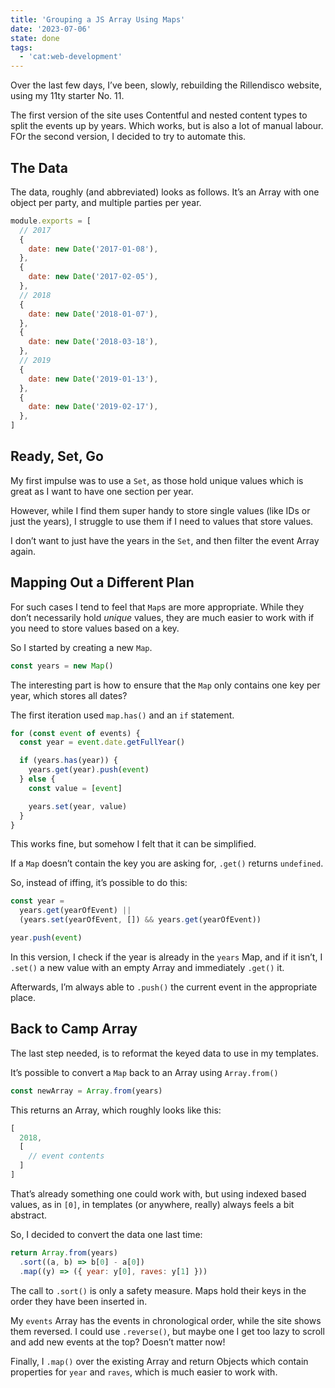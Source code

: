 ```yaml
---
title: 'Grouping a JS Array Using Maps'
date: '2023-07-06'
state: done
tags:
  - 'cat:web-development'
---
```


Over the last few days, I’ve been, slowly, rebuilding the Rillendisco website, using my 11ty starter No. 11.

The first version of the site uses Contentful and nested content types to split the events up by years. Which works, but is also a lot of manual labour. FOr the second version, I decided to try to automate this.

## The Data

The data, roughly (and abbreviated) looks as follows. It’s an Array with one object per party, and multiple parties per year.

```js
module.exports = [
  // 2017
  {
    date: new Date('2017-01-08'),
  },
  {
    date: new Date('2017-02-05'),
  },
  // 2018
  {
    date: new Date('2018-01-07'),
  },
  {
    date: new Date('2018-03-18'),
  },
  // 2019
  {
    date: new Date('2019-01-13'),
  },
  {
    date: new Date('2019-02-17'),
  },
]
```

## Ready, Set, Go

My first impulse was to use a `Set`, as those hold unique values which is great as I want to have one section per year.

However, while I find them super handy to store single values (like IDs or just the years), I struggle to use them if I need to values that store values.

I don’t want to just have the years in the `Set`, and then filter the event Array again.

## Mapping Out a Different Plan

For such cases I tend to feel that `Map`s are more appropriate. While they don’t necessarily hold _unique_ values, they are much easier to work with if you need to store values based on a key.

So I started by creating a new `Map`.

```js
const years = new Map()
```

The interesting part is how to ensure that the `Map` only contains one key per year, which stores all dates?

The first iteration used `map.has()` and an `if` statement.

```js
for (const event of events) {
  const year = event.date.getFullYear()

  if (years.has(year)) {
    years.get(year).push(event)
  } else {
    const value = [event]

    years.set(year, value)
  }
}
```

This works fine, but somehow I felt that it can be simplified.

If a `Map` doesn’t contain the key you are asking for, `.get()` returns `undefined`.

So, instead of iffing, it’s possible to do this:

```js
const year =
  years.get(yearOfEvent) ||
  (years.set(yearOfEvent, []) && years.get(yearOfEvent))

year.push(event)
```

In this version, I check if the year is already in the `years` Map, and if it isn’t, I `.set()` a new value with an empty Array and immediately `.get()` it.

Afterwards, I’m always able to `.push()` the current event in the appropriate place.

## Back to Camp Array

The last step needed, is to reformat the keyed data to use in my templates.

It’s possible to convert a `Map` back to an Array using `Array.from()`

```js
const newArray = Array.from(years)
```

This returns an Array, which roughly looks like this:

```js
[
  2018,
  [
    // event contents
  ]
]
```

That’s already something one could work with, but using indexed based values, as in `[0]`, in templates (or anywhere, really) always feels a bit abstract.

So, I decided to convert the data one last time:

```js
return Array.from(years)
  .sort((a, b) => b[0] - a[0])
  .map((y) => ({ year: y[0], raves: y[1] }))
```

The call to `.sort()` is only a safety measure. Maps hold their keys in the order they have been inserted in.

My `events` Array has the events in chronological order, while the site shows them reversed. I could use `.reverse()`, but maybe one I get too lazy to scroll and add new events at the top? Doesn’t matter now!

Finally, I `.map()` over the existing Array and return Objects which contain properties for `year` and `raves`, which is much easier to work with.
